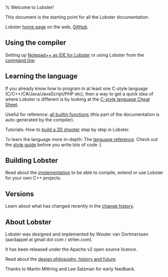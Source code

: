 % Welcome to Lobster!



This document is the starting point for all the Lobster documentation.

Lobster [home page][1] on the web, [GitHub][12].

[1]: <http://strlen.com/lobster/>

[12]: <https://github.com/aardappel/lobster>

Using the compiler
------------------

Setting up [Notepad++ as IDE for Lobster][2] or using Lobster from the [command
line][3].

[2]: <notepadpp_ide.html>

[3]: <command_line_usage.html>

Learning the language
---------------------

If you already know how to program in at least one C-style language
(C/C++/C#/Java/JavaScript/PHP etc), then a way to get a quick idea of where
Lobster is different is by looking at the [C-style language Cheat Sheet][7].

[7]: <C_style language Cheat Sheet for Lobster.html>

Useful for reference: [all builtin functions][4] (this part of the documentation
is auto-generated by the compiler).

[4]: <builtin_functions_reference.html>

Tutorials: How to [build a 2D shooter][8] step by step in Lobster.

[8]: <shooter_tutorial.html>

To learn the language more in-depth: The [language reference][5]. Check out the
[style guide][10] before you write lots of code :)

[5]: <language_reference.html>

[10]: <style_guide.html>

Building Lobster
----------------

Read about the [implementation][6] to be able to compile, extend or use Lobster
for your own C++ projects.

[6]: <implementation.html>

Versions
--------

Learn about what has changed recently in the [change history][9].

[9]: <history.txt>

About Lobster
-------------

Lobster was designed and implemented by Wouter van Oortmerssen (aardappel at
gmail dot com / strlen.com).

It has been released under the Apache v2 open source licence.

Read about the [design philosophy, history and future][11].

[11]: <philosophy.html>



Thanks to Martin Mittring and Lee Salzman for early feedback.


